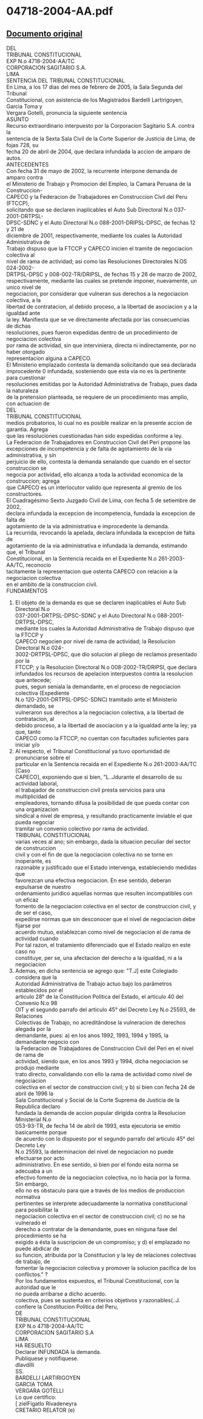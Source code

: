 
04718-2004-AA.pdf
=================
  
[Documento original](https://tc.gob.pe/jurisprudencia/2005/04718-2004-AA.pdf)  
---  
DEL  
TRIBUNAL CONSTITUCIONAL  
EXP N.o 4718-2004-AA/TC  
CORPORACION SAGITARIO S.A.  
LIMA  
SENTENCIA DEL TRIBUNAL CONSTITUCIONAL  
En Lima, a los 17 dias del mes de febrero de 2005, la Sala Segunda del Tribunal  
Constitucional, con asistencia de los Magistrados Bardelli Lartirigoyen, Garcia Toma y  
Vergara Gotelli, pronuncia la siguiente sentencia  
ASUNTO  
Recurso extraordinario interpuesto por la Corporacion Sagitario S.A. contra la  
sentencia de la Sexta Sala Civil de la Corte Superior de Justicia de Lima, de fojas 728, su  
fecha 20 de abril de 2004, que declara infundada la accion de amparo de autos.  
ANTECEDENTES  
Con fecha 31 de mayo de 2002, la recurrente interpone demanda de amparo contra  
el Ministerio de Trabajo y Promocion del Empleo, la Camara Peruana de la Construccion-  
CAPECO y la Federacion de Trabajadores en Construccion Civil del Peru (FTCCP),  
solicitando que se declaren inaplicables el Auto Sub Directoral N.o 037-2001-DRTPSL-  
DPSC-SDNC y el Auto Directoral N.o 088-2001-DRIPSL-DPSC, de fechas 12 y 21 de  
diciembre de 2001, respectivamente, mediante los cuales la Autoridad Administrativa de  
Trabajo dispuso que la FTCCP y CAPECO inicien el tramite de negociacion colectiva al  
nivel de rama de actividad; asi como las Resoluciones Directorales N.OS 024-2002-  
DRTPSL-DPSC y 008-002-TR/DRIPSL, de fechas 15 y 26 de marzo de 2002,  
respectivamente, mediante las cuales se pretende imponer, nuevamente, un unico nivel de  
negociacion, por considerar que vulneran sus derechos a la negociacion colectiva, a la  
libertad de contratacion, al debido proceso, a la libertad de asociacion y a la igualdad ante  
la ley. Manifiesta que se ve directamente afectada por las consecuencias de dichas  
resoluciones, pues fueron expedidas dentro de un procedimiento de negociacion colectiva  
por rama de actividad, sin que interviniera, directa ni indirectamente, por no haber otorgado  
representacion alguna a CAPECO.  
El Ministerio emplazado contesta la demanda solicitando que sea declarada  
improcedente 0 infundada, sosteniendo que esta via no es la pertinente para cuestionar  
resoluciones emitidas por la Autoridad Administrativa de Trabajo, pues dada la naturaleza  
de la pretension planteada, se requiere de un procedimiento mas amplio, con actuacion de  
DEL  
TRIBUNAL CONSTITUCIONAL  
medios probatorios, lo cual no es posible realizar en la presente accion de garantia. Agrega  
que las resoluciones cuestionadas han sido expedidas conforme a ley.  
La Federacion de Trabajadores en Construccion Civil del Peri propone las  
excepciones de incompetencia y de falta de agotamiento de la via administrativa, y sin  
perjuicio de ello, contesta la demanda senalando que cuando en el sector construccion se  
negocia por actividad, ello alcanza a toda la actividad economica de la construccion; agrega  
que CAPECO es un interlocutor valido que representa al gremio de los constructores.  
El Cuadragésimo Sexto Juzgado Civil de Lima, con fecha 5 de setiembre de 2002,  
declara infundada la excepcion de incompetencia, fundada la excepcion de falta de  
agotamiento de la via administrativa e improcedente la demanda.  
La recurrida, revocando la apelada, declara infundada la excepcion de falta de  
agotamiento de la via administrativa e infundada la demanda, estimando que, el Tribunal  
Constitucional, en la Sentencia recaida en el Expediente N.o 261-2003-AA/TC, reconocio  
tacitamente la representacion que ostenta CAPECO con relacion a la negociacion colectiva  
en el ambito de la construccion civil.  
FUNDAMENTOS  
1. El objeto de la demanda es que se declaren inaplicables el Auto Sub Directoral N.o  
037-2001-DRTPSL-DPSC-SDNC y el Auto Directoral N.o 088-2001-DRTPSL-DPSC,  
mediante los cuales la Autoridad Administrativa de Trabajo dispuso que la FTCCP y  
ÇAPECO negocien por nivel de rama de actividad; la Resolucion Directoral N.o 024-  
3002-DRTPSL-DPSC, que dio solucion al pliego de reclamos presentado por la  
FTCCP; y la Resolucion Directoral N.o 008-2002-TR/DRIPSI, que declara  
infundados los recursos de apelacion interpuestos contra la resolucion que antecede;  
pues, segun seniala la demandante, en el proceso de negociacion colectiva (Expediente  
N.o 120-2001-DRTPSL-DPSC-SDNC) tramitado ante el Ministerio demandado, se  
vulneraron sus derechos a la negociacion colectiva, a la libertad de contratacion, al  
debido proceso, a la libertad de asociacion y a la igualdad ante la ley; ya que, tanto  
CAPECO como la FTCCP, no cuentan con facultades suficientes para iniciar y/o  
2. Al respecto, el Tribunal Constitucional ya tuvo oportunidad de pronunciarse sobre el  
particular en la Sentencia recaida en el Expediente N.o 261-2003-AA/TC [Caso  
CAPECO], exponiendo que si bien, "L..Jdurante el desarrollo de su actividad laboral,  
el trabajador de construccion civil presta servicios para una multiplicidad de  
empleadores, tornando difusa la posibilidad de que pueda contar con una organizacion  
sindical a nivel de empresa, y resultando practicamente inviable el que pueda negociar  
tramitar un convenio colectivo por rama de actividad.  
TRIBUNAL CONSTITUCIONAL  
varias veces al ano; sin embargo, dada la situacion peculiar del sector de construccion  
civil y con el fin de que la negociacion colectiva no se torne en inoperante, es  
razonable y justificado que el Estado intervenga, estableciendo medidas que  
favorezcan una efectiva negociacion. En ese sentido, deberan expulsarse de nuestro  
ordenamiento juridico aquellas normas que resulten incompatibles con un eficaz  
fomento de la negociacion colectiva en el sector de construccion civil, y de ser el caso,  
expedirse normas que sin desconocer que el nivel de negociacion debe fijarse por  
acuerdo mutuo, establezcan como nivel de negociacion el de rama de actividad cuando  
Por tal razon, el tratamiento diferenciado que el Estado realizo en este caso no  
constituye, per se, una afectacion del derecho a la igualdad, ni a la negociacion  
3. Ademas, en dicha sentencia se agrego que: "T.J] este Colegiado considera que la  
Autoridad Administrativa de Trabajo actuo bajo los parâmetros establecidos por el  
articulo 28° de la Constitucion Politica del Estado, el articulo 40 del Convenio N.o 98  
OIT y el segundo parrafo del articulo 45° del Decreto Ley N.o 25593, de Relaciones  
Colectivas de Trabajo, no acreditândose la vulneracion de derechos alegada por la  
demandante, pues: a) en los anos 1992, 1993, 1994 y 1995, la demandante negocio con  
la Federacion de Trabajadores de Construccion Civil del Peri en el nivel de rama de  
actividad, siendo que, en los anos 1993 y 1994, dicha negociacion se produjo mediante  
trato directo, convalidando con ello la rama de actividad como nivel de negociacion  
colectiva en el sector de construccion civil; y b) si bien con fecha 24 de abril de 1996 la  
Sala Constitucional y Social de la Corte Suprema de Justicia de la Republica declaro  
fundada la demanda de accion popular dirigida contra la Resolucion Ministerial N.o  
053-93-TR, de fecha 14 de abril de 1993, esta ejecutoria se emitio basicamente porque  
de acuerdo con lo dispuesto por el segundo parrafo del articulo 45° del Decreto Ley  
N.o 25593, la determinacion del nivel de negociacion no puede efectuarse por acto  
administrativo. En ese sentido, si bien por el fondo esta norma se adecuaba a un  
efectivo fomento de la negociacion colectiva, no lo hacia por la forma. Sin embargo,  
ello no es obstaculo para que a través de los medios de produccion normativa  
pertinentes se interprete adecuadamente la normativa constitucional para posibilitar la  
negociacion colectiva en el sector de construccion civil; c) no se ha vulnerado el  
derecho a contratar de la demandante, pues en ninguna fase del procedimiento se ha  
exigido a ésta la suscripcion de un compromiso; y d) el emplazado no puede abdicar de  
su funcion, atribuida por la Constitucion y la ley de relaciones colectivas de trabajo, de  
fomentar la negociacion colectiva y promover la solucion pacifica de los conflictos." ?  
Por los fundamentos expuestos, el Tribunal Constitucional, con la autoridad que le  
no pueda arribarse a dicho acuerdo.  
colectiva, pues se sustenta en criterios objetivos y razonables(..J.  
confiere la Constitucion Politica del Peru,  
DE  
TRIBUNAL CONSTITUCIONAL  
EXP N.o 4718-2004-AA/TC  
CORPORACION SAGITARIO S.A  
LIMA  
HA RESUELTO  
Declarar INFUNDADA la demanda.  
Publiquese y notifiquese.  
dlavdilli  
SS.  
BARDELLI LARTIRIGOYEN  
GARCIA TOMA  
VERGARA GOTELLI  
Lo que certifico:  
[ zielFigatlo Rivadeneyra  
CRETARIO RELATOR (e)